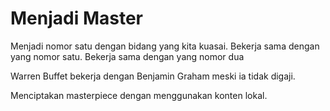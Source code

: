 # Menjadi Master

Menjadi nomor satu dengan bidang yang kita kuasai. Bekerja sama dengan yang nomor satu. Bekerja sama dengan yang nomor dua

Warren Buffet bekerja dengan Benjamin Graham meski ia tidak digaji.

Menciptakan masterpiece dengan menggunakan konten lokal. 



